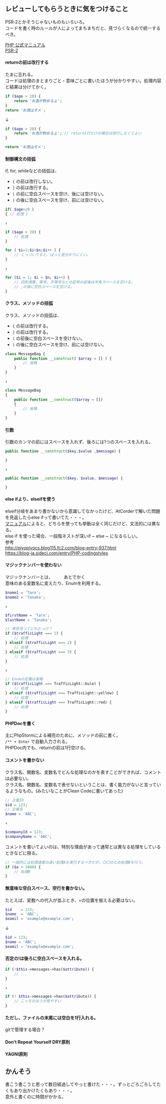 ## レビューしてもらうときに気をつけること 
PSR‐2とかそうじゃないものもいろいろ。  
コードを書く時のルールが人によってまちまちだと、見づらくなるので統一するべき。  

[PHP 公式マニュアル](https://www.php.net/manual/ja/index.php)  
[PSR-2](https://www.php-fig.org/psr/psr-2/)  

#### returnの前は改行する
たまに忘れる。  
コードは処理のまとまりごと・意味ごとに書いたほうが分かりやすい。処理内容と結果は分けてかく。
```php
if ($age > 20) {
    return 'お酒が飲めるよ';
}
return 'お酒はダメ';
```
↓
```php
if ($age > 20) {
    return 'お酒が飲めるよ'; // return1行だけの場合は改行しなくてよい
}

return 'お酒はダメ';
```

#### 制御構文の括弧
if, for, whileなどの括弧は、
* `{` の前は改行しない。
* `}` の前は改行する。
* `(` の前に空白スペースを空け、後には空けない。
* `)` の後に空白スペースを空け、前には空けない。

```php
if( $age>20 )
{ // 処理 }

↓

if ($age > 20) {
    // 処理
}
```

```php
for ( $i=1;$i<$n;$i++ ) {
    // くっついてると、ぱっと見分かりにくい。
}

↓

for ($i = 1; $i < $n; $i++) {
    // 四則演算、等号、不等号などの記号の前後は半角スペースを空ける。  
    // ;の後に空白スペースを空ける。
}
```

#### クラス、メソッドの括弧
クラス、メソッドの括弧は、
* `{` の前は改行する。
* `}` の前は改行する。
* `(` の前後に空白スペースを空けない。
* `)` の後に空白スペースを空け、前には空けない。

```php
class MessageBag {
    public function __construct( $array = [] ) {
        // 省略
    }
}

↓

class MessageBag
{
    public function __construct($array = [])
    {
        // 省略
    }
}
```

#### 引数
引数のカンマの前にはスペースを入れず、後ろには1つのスペースを入れる。
```php
public function __construct($key,$value ,$message) {

}

↓

public function __construct($key, $value, $message) {

}
```

#### else ifより、elseifを使う
elseif分岐をあまり書かないから意識してなかったけど、AtCorderで解いた問題を見返したらelse ifって書いてた・・・。   
[マニュアル](https://www.php.net/manual/ja/control-structures.elseif.php)によると、どちらを使っても挙動は全く同じだけど、文法的には異なる。  
else if を使った場合、一段階ネストが深いif ~ else ~ になるらしい。  
参考  
http://piyopiyocs.blog115.fc2.com/blog-entry-937.html  
https://blog-ja.sideci.com/entry/PHP-codingstyles  

#### マジックナンバーを使わない
マジックナンバーとは、　　　あとでかく  
意味のある変数名に変えたり、Enumを利用する。  
```php
$name1 = 'Taro';
$name2 = 'Tanaka';

↓

$firstName = 'Taro';
$lastName = 'Tanaka';
```
```php
// 青信号ってどれだっけ？
if ($trafficLight === 1) {
    // 処理
} elseif ($trafficLight === 2) {
    // 処理
} elseif ($trafficLight === 3) {
    // 処理
}

↓

// Enumの定義は省略
if ($trafficLight === TrafficLight::bule) {
    // 処理
} elseif ($trafficLight === TrafficLight::yellow) {
    // 処理
} elseif ($trafficLight === TrafficLight::red) {
    // 処理
}
```

#### PHPDocを書く
主にPhpStormによる補完のために、メソッドの前に書く。  
`/** + Enter` で自動入力される。  
PHPDoc内でも、returnの前は1行空ける。  

#### コメントを書かない
クラス名、関数名、変数名でどんな処理なのかを表すことができれば、コメントは必要ない。  
クラス名、関数名、変数名で表せないということは、書く能力がないと言っているようなもの。(みたいなことがClean Codeに書いてあった)  
```php
// 企業ID
$id = 123;
// 企業名
$name = 'ABC';

↓

$companyId = 123;
$companyName = 'ABC';
```

コメントを書いてよいのは、特別な理由があって通常とは異なる処理をしているときなどに限る。  
```php
// 一般的には処理速度の速い処理Aを実行するべきだが、〇〇のため処理Bを行う。
if ($a > 1000) {
    // 処理B
}
```

#### 無意味な空白スペース、空行を書かない。
たとえば、変数への代入が並ぶとき、=の位置を揃える必要はない。
```php
$id    = 123;
$name  = 'ABC';
$eamil = 'example@example.com';
```
↓
```php
$id = 123;
$name = 'ABC';
$eamil = 'example@example.com';
```

#### 否定の!は後ろに空白スペースを入れる。
```php
if (!$this->messages->has($attribute)) {
    // ...
}

↓

if (! $this->messages->has($attribute)) {
    // こっちのほうが見やすい
}
```

#### ただし、ファイルの末尾には空白を1行入れる。  
gitで管理する場合？

#### Don't Repeat Yourself DRY原則

#### YAGNI原則

## かんそう
書こう書こうと思って数日経過してやっと書けた・・・。ずっとごろごろしてたくもあり出かけたくもあり・・・。  
意外と書くのに時間がかかる。  
